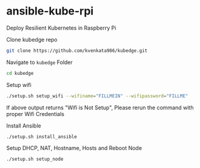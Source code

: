 # ansible-kube-rpi
Deploy Resilient Kubernetes in Raspberry Pi

Clone kubedge repo

```bash
git clone https://github.com/kvenkata986/kubedge.git
```

Navigate to `kubedge` Folder

```bash
cd kubedge
```

Setup wifi

```bash
./setup.sh setup_wifi --wifiname="FILLMEIN" --wifipassword="FILLME"
```

If above output returns "Wifi is Not Setup", Please rerun the command with proper Wifi Credentials

Install Ansible

```bash
./setup.sh install_ansible
```

Setup DHCP, NAT, Hostname, Hosts and Reboot Node

```bash
./setup.sh setup_node 
```
